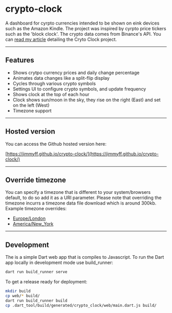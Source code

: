 # crypto-clock

A dashboard for cyrpto currencies intended to be shown on eink devices such as the Amazon Kindle. The project was inspired by cyrpto price tickers such as the 'block clock'. The crypto data comes from Binance's API. You can [read my article](https://medium.com/@jimmyff/crypto-clock-the-crypto-currency-ticker-that-runs-on-a-kindle-2bc601244556?source=friends_link&sk=47d142779ce7969e8ee82a9ebb770a7f) detailing the Cryto Clock project.

---

## Features

* Shows crytpo currency prices and daily change percentage
* Animates data changes like a split-flip display
* Cycles through various crypto symbols
* Settings UI to configure crypto symbols, and update frequency
* Shows clock at the top of each hour
* Clock shows sun/moon in the sky, they rise on the right (East) and set on the left (West)
* Timezone support

---

## Hosted version

You can access the Github hosted version here:

[https://jimmyff.github.io/crypto-clock/](https://jimmyff.github.io/crypto-clock/)

---

## Override timezone

You can specify a timezone that is different to your system/browsers default, to do so add it as a URI parameter. Please note that overriding the timezone incurrs a timezone data file download which is around 300kb. Example timezone overrides:

* [Europe/London](https://jimmyff.github.io/crypto-clock/?timezone=Europe/London)
* [America/New_York](https://jimmyff.github.io/crypto-clock/?timezone=America/New_York)

---

## Development

The is a simple Dart web app that is compiles to Javascript. To run the Dart app locally in development mode use build_runner:

```bash
dart run build_runner serve
```

To get a release ready for deployment:

```bash
mkdir build
cp web/* build/
dart run build_runner build
cp .dart_tool/build/generated/crypto_clock/web/main.dart.js build/
```
